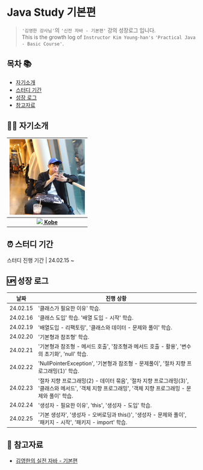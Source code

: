 # Java Study 기본편

> `'김영한 강사님'`의 `'신전 자바 - 기본편'` 강의 성장로그 입니다.<br>
> This is the growth log of `Instructor Kim Young-han's` `'Practical Java - Basic Course'`.

## 목차 📚

- [자기소개](#-자기소개)
- [스터디 기간](#-스터디-기간)
- [성장 로그](#-성장-로그)
- [참고자료](#-참고자료)

## 🧑‍💻 자기소개
| <img src="https://github.com/devKobe24/BranchTest/blob/main/IMG_5424.JPG?raw=true" width="200" height="200"/> |
| :-: |
| [<img src="https://hackmd.io/_uploads/SJEQuLsEh.png" width="20"/> **Kobe**](https://www.devkobe24.com/) |

## ⏰ 스터디 기간
스터디 진행 기간 | 24.02.15 ~ 

## 🆙 성장 로그
| 날짜 | 진행 상황 | 
| -------- | -------- |
| 24.02.15 | '클래스가 필요한 이유' 학습. |
| 24.02.16 | '클래스 도입' 학습. '배열 도입 - 시작' 학습.|
| 24.02.19 | '배열도입 - 리팩토링', '클래스와 데이터 - 문제와 풀이' 학습. |
| 24.02.20 | '기본형과 참조형' 학습. |
| 24.02.21 | '기본형과 참조형 - 메서드 호출', '참조형과 메서드 호출 - 활용', '변수의 초기화', 'null' 학습. |
| 24.02.22 | 'NullPointerException', '기본형과 참조형 - 문제풀이', '절차 지향 프로그래밍(1)' 학습.|
| 24.02.23 | '절차 지향 프로그래밍(2) - 데이터 묶음', '절차 지향 프로그래밍(3)', '클래스와 메서드', '객체 지향 프로그래밍', '객체 지향 프로그래밍 - 문제와 풀이' 학습.|
| 24.02.24 | '생성자 - 필요한 이유', 'this', '생성자 - 도입' 학습. |
| 24.02.25 | '기본 생성자', '생성자 - 오버로딩과 this()', '생성자 - 문제와 풀이', '패키지 - 시작', '패키지 - import' 학습. |


## 📑 참고자료
- [김영한의 실전 자바 - 기본편](https://inf.run/YQbQJ)
